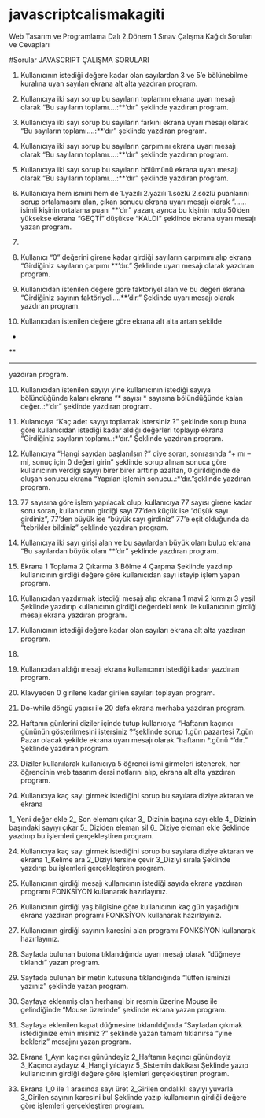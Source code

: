 # javascriptcalismakagiti
Web Tasarım ve Programlama Dalı 2.Dönem 1 Sınav Çalışma Kağıdı Soruları ve Cevapları

#Sorular 
JAVASCRIPT ÇALIŞMA SORULARI


1.	Kullanıcının istediği değere kadar olan sayılardan 3 ve 5’e bölünebilme kuralına uyan sayıları ekrana alt alta yazdıran program.  


2.	Kullanıcıya iki sayı sorup bu sayıların toplamını ekrana uyarı mesajı olarak “Bu sayıların toplamı….:**’dır” şeklinde yazdıran program. 


3.	Kullanıcıya iki sayı sorup bu sayıların farkını ekrana uyarı mesajı olarak “Bu sayıların toplamı….:**’dır” şeklinde yazdıran program.  

4.	Kullanıcıya iki sayı sorup bu sayıların çarpımını ekrana uyarı mesajı olarak “Bu sayıların toplamı….:**’dır” şeklinde yazdıran program.


5.	Kullanıcıya iki sayı sorup bu sayıların bölümünü ekrana uyarı mesajı olarak “Bu sayıların toplamı….:**’dır” şeklinde yazdıran program.   

6.	Kullanıcıya hem ismini hem de 1.yazılı 2.yazılı 1.sözlü 2.sözlü puanlarını sorup ortalamasını alan, çıkan sonucu ekrana uyarı mesajı olarak “…… isimli kişinin ortalama puanı **’dır” yazan, ayrıca bu kişinin notu 50’den yüksekse ekrana “GEÇTİ” düşükse “KALDI” şeklinde ekrana uyarı mesajı yazan program. 
7.	

7.	Kullanıcı “0” değerini girene kadar girdiği sayıların çarpımını alıp ekrana “Girdiğiniz sayıların çarpımı **’dır.” Şeklinde uyarı mesajı olarak yazdıran program.


8.	Kullanıcıdan istenilen değere göre faktoriyel alan ve bu değeri ekrana “Girdiğiniz sayının faktöriyeli….**’dir.” Şeklinde uyarı mesajı olarak yazdıran program.
	

9.	Kullanıcıdan istenilen değere göre ekrana alt alta artan şekilde
*
**
*** 
yazdıran program.


10.	Kullanıcıdan istenilen sayıyı yine kullanıcının istediği sayıya bölündüğünde kalanı ekrana “* sayısı * sayısına bölündüğünde kalan değer..:*’dır” şeklinde yazdıran program.
	


11.	Kulanıcıya “Kaç adet sayıyı toplamak istersiniz ?” şeklinde sorup buna göre kullanıcıdan istediği kadar aldığı değerleri toplayıp ekrana “Girdiğiniz sayıların toplamı..:*’dır.” Şeklinde yazdıran program.
	

12.	Kullanıcıya “Hangi sayıdan başlanılsın ?” diye soran, sonrasında “+ mı – mi, sonuç için 0 değeri girin” şeklinde sorup alınan sonuca göre kullanıcının verdiği sayıyı birer birer arttırıp azaltan, 0 girildiğinde de oluşan sonucu ekrana “Yapılan işlemin sonucu..:*’dır.”şeklinde yazdıran program.
	

13.	77 sayısına göre işlem yapılacak olup, kullanıcıya 77 sayısı girene kadar soru soran, kullanıcının girdiği sayı 77’den küçük ise “düşük sayı girdiniz”, 77’den büyük ise “büyük sayı girdiniz” 77’e eşit olduğunda da “tebrikler bildiniz” şeklinde yazdıran program.


14.	Kullanıcıya iki sayı girişi alan ve bu sayılardan büyük olanı bulup ekrana “Bu sayılardan büyük olanı **’dır” şeklinde yazdıran program.
	

15.	Ekrana
1 Toplama
2 Çıkarma
3 Bölme
4 Çarpma
Şeklinde yazdırıp kullanıcının girdiği değere göre kullanıcıdan sayı isteyip işlem yapan program.


16.	Kullanıcıdan yazdırmak istediği mesajı alıp ekrana
1 mavi
2 kırmızı
3 yeşil
Şeklinde yazdırıp kullanıcının girdiği değerdeki renk ile kullanıcının girdiği mesajı ekrana yazdıran program.


17.	Kullanıcının istediği değere kadar olan sayıları ekrana alt alta yazdıran program.
18.	

18.	Kullanıcıdan aldığı mesajı ekrana kullanıcının istediği kadar yazdıran program.


19.	Klavyeden 0 girilene kadar girilen sayıları toplayan program.


20.	Do-while döngü yapısı ile 20 defa ekrana merhaba yazdıran program.
	

21.	Haftanın günlerini diziler içinde tutup kullanıcıya “Haftanın kaçıncı gününün gösterilmesini istersiniz ?”şeklinde sorup 1.gün pazartesi 7.gün Pazar olacak şekilde ekrana uyarı mesajı olarak “haftanın *.günü *’dır.” Şeklinde yazdıran program.


22.	Diziler kullanılarak kullanıcıya 5 öğrenci ismi girmeleri istenerek, her öğrencinin web tasarım dersi notlarını alıp, ekrana alt alta yazdıran program.


23.	Kullanıcıya kaç sayı girmek istediğini sorup bu sayılara diziye aktaran ve ekrana


1_ Yeni değer ekle
2_ Son elemanı çıkar
3_ Dizinin başına sayı ekle
4_ Dizinin başındaki sayıyı çıkar
5_ Diziden eleman sil
6_ Diziye eleman ekle
Şeklinde yazdırıp bu işlemleri gerçekleştiren program.


24.	Kullanıcıya kaç sayı girmek istediğini sorup bu sayılara diziye aktaran ve ekrana
1_Kelime ara
2_Diziyi tersine çevir
3_Diziyi sırala
Şeklinde yazdırıp bu işlemleri gerçekleştiren program.


25.	Kullanıcının girdiği mesajı kullanıcının istediği sayıda ekrana yazdıran programı FONKSİYON kullanarak hazırlayınız.


26.	Kullanıcının girdiği yaş bilgisine göre kullanıcının kaç gün yaşadığını ekrana yazdıran programı FONKSİYON kullanarak hazırlayınız.


27.	Kullanıcının girdiği sayının karesini alan programı FONKSİYON kullanarak hazırlayınız.
	

28.	Sayfada bulunan butona tıklandığında uyarı mesajı olarak “düğmeye tıklandı” yazan program.
	

29.	Sayfada bulunan bir metin kutusuna tıklandığında “lütfen isminizi yazınız” şeklinde yazan program.


30.	Sayfaya eklenmiş olan herhangi bir resmin üzerine Mouse ile gelindiğinde “Mouse üzerinde” şeklinde ekrana yazan program.
	

31.	Sayfaya eklenilen kapat düğmesine tıklanıldığında “Sayfadan çıkmak istediğinize emin misiniz ?” şeklinde yazan tamam tıklanırsa “yine bekleriz” mesajını yazan program.


32.	Ekrana 
1_Ayın kaçıncı günündeyiz
2_Haftanın kaçıncı günündeyiz
3_Kaçıncı aydayız
4_Hangi yıldayız
5_Sistemin dakikası
Şeklinde yazıp kullanıcının girdiği değere göre işlemleri gerçekleştiren program.


33.	Ekrana
1_0 ile 1 arasında sayı üret
2_Girilen ondalıklı sayıyı yuvarla
3_Girilen sayının karesini bul
Şeklinde yazıp kullanıcının girdiği değere göre işlemleri gerçekleştiren program.






